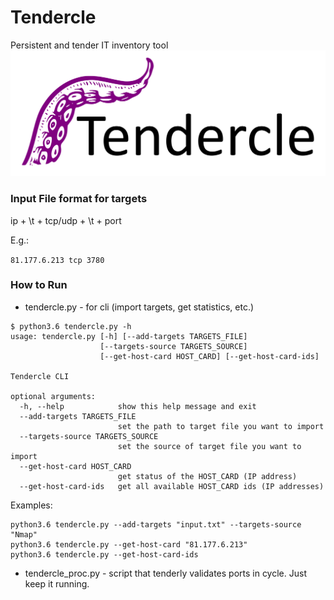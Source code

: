 # Tendercle
Persistent and tender IT inventory tool
![Tendercle logo](https://raw.githubusercontent.com/leonov-av/tendercle/master/images/tendercle.png)

### Input File format for targets ###
ip + \t + tcp/udp  + \t + port 

E.g.:

```81.177.6.213	tcp	3780```

### How to Run ### 

* tendercle.py - for cli (import targets, get statistics, etc.)

```
$ python3.6 tendercle.py -h
usage: tendercle.py [-h] [--add-targets TARGETS_FILE]
                    [--targets-source TARGETS_SOURCE]
                    [--get-host-card HOST_CARD] [--get-host-card-ids]

Tendercle CLI

optional arguments:
  -h, --help            show this help message and exit
  --add-targets TARGETS_FILE
                        set the path to target file you want to import
  --targets-source TARGETS_SOURCE
                        set the source of target file you want to import
  --get-host-card HOST_CARD
                        get status of the HOST_CARD (IP address)
  --get-host-card-ids   get all available HOST_CARD ids (IP addresses)
```

Examples:

```
python3.6 tendercle.py --add-targets "input.txt" --targets-source "Nmap"
python3.6 tendercle.py --get-host-card "81.177.6.213"
python3.6 tendercle.py --get-host-card-ids
```

* tendercle_proc.py - script that tenderly validates ports in cycle. Just keep it running.
